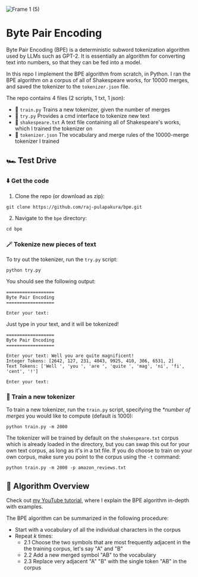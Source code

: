 ![Frame 1 (5)](https://github.com/raj-pulapakura/bpe/assets/87762282/61af30d7-1c95-4978-8c43-01c13def72ac)

# Byte Pair Encoding

Byte Pair Encoding (BPE) is a deterministic subword tokenization algorithm used by LLMs such as GPT-2. It is essentially an algorithm for converting text into numbers, so that they can be fed into a model.

In this repo I implement the BPE algorithm from scratch, in Python. I ran the BPE algorithm on a corpus of all of Shakespeare works, for 10000 merges, and saved the tokenizer to the `tokenizer.json` file.

The repo contains 4 files (2 scripts, 1 txt, 1 json):

- 🐍 `train.py` Trains a new tokenizer, given the number of merges
- 🐍 `try.py` Provides a cmd interface to tokenize new text
- 📃 `shakespeare.txt` A text file containing all of Shakespeare's works, which I trained the tokenizer on
- 💾 `tokenizer.json` The vocabulary and merge rules of the 10000-merge tokenizer I trained

## 🏎️ Test Drive

### ⬇️ Get the code

1. Clone the repo (or download as zip):

```
git clone https://github.com/raj-pulapakura/bpe.git
```

2. Navigate to the `bpe` directory:

```
cd bpe
```

### 🪄 Tokenize new pieces of text

To try out the tokenizer, run the `try.py` script:

```
python try.py
```

You should see the following output:

```
==================
Byte Pair Encoding
==================

Enter your text: 
```

Just type in your text, and it will be tokenized!

```
==================
Byte Pair Encoding
==================

Enter your text: Well you are quite magnificent!
Integer Tokens: [2642, 127, 231, 4043, 9925, 410, 306, 6531, 2]
Text Tokens: ['Well ', 'you ', 'are ', 'quite ', 'mag', 'ni', 'fi', 'cent', '!']

Enter your text:
```

### 🥷 Train a new tokenizer

To train a new tokenizer, run the `train.py` script, specifying the *\*number of merges* you would like to compute (default is 1000):

```
python train.py -m 2000
```

The tokenizer will be trained by default on the `shakespeare.txt` corpus which is already loaded in the directory, but you can swap this out for your own text corpus, as long as it's in a txt file. If you do choose to train on your own corpus, make sure you point to the corpus using the `-t` command:

```
python train.py -m 2000 -p amazon_reviews.txt
```

## 🧶 Algorithm Overview

Check out [my YouTube tutorial](https://www.youtube.com/watch?v=BcxJk4WQVIw), where I explain the BPE algorithm in-depth with examples.

The BPE algorithm can be summarized in the following procedure:

- Start with a vocabulary of all the individual characters in the corpus
- Repeat *k* times:
  - 2.1 Choose the two symbols that are most frequently adjacent in the the training corpus, let's say "A" and "B"
  - 2.2 Add a new merged symbol "AB" to the vocabulary
  - 2.3 Replace very adjacent "A" "B" with the single token "AB" in the corpus
